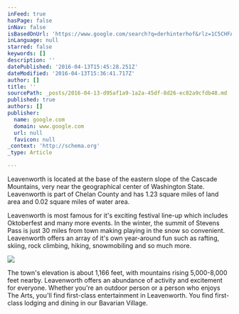 ```yaml
---
inFeed: true
hasPage: false
inNav: false
isBasedOnUrl: 'https://www.google.com/search?q=derhinterhof&rlz=1C5CHFA_enUS503US504&espv=2&biw=1721&bih=1106&source=lnms&tbm=isch&sa=X&ved=0ahUKEwjEkarX6IvMAhVM2WMKHV9NDToQ_AUIBygC#tbm=isch&q=leavenworth+wa&imgrc=QeiyPPefmxCeWM%3A'
inLanguage: null
starred: false
keywords: []
description: ''
datePublished: '2016-04-13T15:45:28.251Z'
dateModified: '2016-04-13T15:36:41.717Z'
author: []
title: ''
sourcePath: _posts/2016-04-13-d95af1a9-1a2a-45df-8d26-ec82a9cfdb48.md
published: true
authors: []
publisher:
  name: google.com
  domain: www.google.com
  url: null
  favicon: null
_context: 'http://schema.org'
_type: Article

---
```

Leavenworth is located at the base of the eastern slope of the Cascade Mountains, very near the geographical center of Washington State. Leavenworth is part of Chelan County and has 1.23 square miles of land area and 0.02 square miles of water area.

Leavenworth is most famous for it's exciting festival line-up which includes Oktoberfest and many more events. In the winter, the summit of Stevens Pass is just 30 miles from town making playing in the snow so convenient. Leavenworth offers an array of it's own year-around fun such as rafting, skiing, rock climbing, hiking, snowmobiling and so much more.

![](http://www.windermerewenatchee.com/images/site_graphics/leavenworth2.jpg)

The town's elevation is about 1,166 feet, with mountains rising 5,000-8,000 feet nearby. Leavenworth offers an abundance of activity and excitement for everyone. Whether you're an outdoor person or a person who enjoys The Arts, you'll find first-class entertainment in Leavenworth. You find first-class lodging and dining in our Bavarian Village.